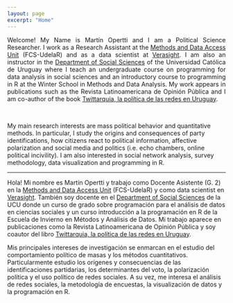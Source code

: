 ```yaml
---
layout: page
excerpt: "Home"
---
```


<div style="text-align: justify">
	
Welcome! My Name is Martín Opertti and I am a Political Science Researcher. I work as a Research Assistant at the <a href="https://umad.cienciassociales.edu.uy/">Methods and Data Access Unit</a> (FCS-UdelaR) and as a data scientist at <a href="https://verasight.io/">Verasight</a>. I am also an instructor in the <a href="https://ucu.edu.uy/es/dcs">Department of Social Sciences</a> of the Universidad Católica de Uruguay where I teach an undergraduate course on programming for data analysis in social sciences and an introductory course to programming in R at the Winter School in Methods and Data Analysis. My work appears in publications such as the Revista Latinoamericana de Opinión Pública and I am co-author of the book <a href="https://twittarquia.weebly.com/">Twittarquia, la política de las redes en Uruguay</a>. </div> <br>

My main research interests are mass political behavior and quantitative methods. In particular, I study the origins and consequences of party identifications, how citizens react to political information, affective polarization and social media and politics (i.e. echo chambers, online political incivility). I am also interested in social network analysis, survey methodology, data visualization and programming in R.

<hr class="dashed">
	
Hola! Mi nombre es Martín Opertti y trabajo como Docente Asistente (G. 2) en la <a href="https://umad.cienciassociales.edu.uy/">Methods and Data Access Unit</a> (FCS-UdelaR) y como data scientist en <a href="https://verasight.io/">Verasight</a>. También soy docente en el <a href="https://ucu.edu.uy/es/dcs">Department of Social Sciences</a> de la UCU donde un curso de grado sobre programación para el análisis de datos en ciencias sociales y un curso introducción a la programación en R de la Escuela de Invierno en Métodos y Análisis de Datos. Mi trabajo aparece en publicaciones como la Revista Latinoamericana de Opinión Pública y soy coautor del libro <a href="https://twittarquia.weebly.com/">Twittarquia, la política de las redes en Uruguay</a>. <br>

Mis principales intereses de investigación se enmarcan en el estudio del comportamiento político de masas y los métodos cuantitativos. Particularmente estudio los orígenes y consecuencias de las identificaciones partidarias, los determinantes del voto, la polarización política y el uso político de redes sociales. A su vez, me interesa el análisis de redes sociales, la metodología de encuestas, la visualización de datos y la programación en R. 

